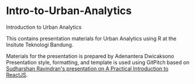 # Intro-to-Urban-Analytics
Introduction to Urban Analytics

This contains presentation materials for Urban Analytics using R at the Insitute Teknologi Bandung.

Materials for the presentation is prepared by Adenantera Dwicaksono
Presentation style, formatting, and template is used using GitPitch based on [Sudharshan Ravindran's presentation on A Practical Introduction to ReactJS](https://gitpitch.com/suddi/intro-to-react/master).
